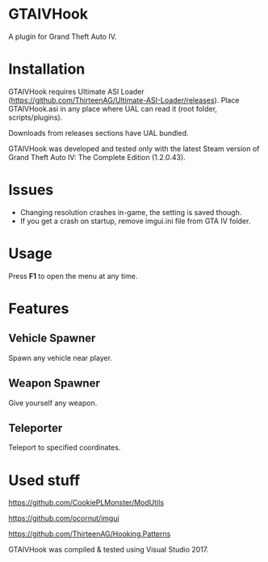 # GTAIVHook
 A plugin for Grand Theft Auto IV.


# Installation

GTAIVHook requires Ultimate ASI Loader (https://github.com/ThirteenAG/Ultimate-ASI-Loader/releases). Place GTAIVHook.asi 
in any place where UAL can read it (root folder, scripts/plugins).

Downloads from releases sections have UAL bundled.

GTAIVHook was developed and tested only with the latest Steam version of Grand Theft Auto IV: The Complete Edition (1.2.0.43).


# Issues
- Changing resolution crashes in-game, the setting is saved though.
- If you get a crash on startup, remove imgui.ini file from GTA IV folder.

# Usage

Press **F1** to open the menu at any time.


# Features

## Vehicle Spawner

Spawn any vehicle near player.

## Weapon Spawner

Give yourself any weapon.

## Teleporter

Teleport to specified coordinates.


# Used stuff

https://github.com/CookiePLMonster/ModUtils

https://github.com/ocornut/imgui

https://github.com/ThirteenAG/Hooking.Patterns

GTAIVHook was compiled & tested using Visual Studio 2017.

